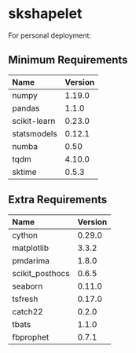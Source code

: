 # skshapelet

For personal deployment:

## Minimum Requirements

<table class="tg">
<thead>
  <tr>
    <th style="text-align:left">Name</th>
    <th style="text-align:left">Version</th>
  </tr>
</thead>
<tbody>
  <tr>
    <td class="tg-baqh">numpy</td>
    <td class="tg-baqh">1.19.0</td>
  </tr>
  <tr>
    <td class="tg-baqh">pandas</td>
    <td class="tg-baqh">1.1.0</td>
  </tr>
  <tr>
    <td class="tg-baqh">scikit-learn</td>
    <td class="tg-baqh">0.23.0</td>
  </tr>
  <tr>
    <td class="tg-baqh">statsmodels</td>
    <td class="tg-baqh">0.12.1</td>
  </tr>
  <tr>
    <td class="tg-baqh">numba</td>
    <td class="tg-baqh">0.50</td>
  </tr>
  <tr>
    <td class="tg-baqh">tqdm</td>
    <td class="tg-baqh">4.10.0</td>
  </tr>
  <tr>
    <td class="tg-baqh">sktime</td>
    <td class="tg-baqh">0.5.3</td>
  </tr>
</tbody>
</table>

## Extra Requirements

<table class="tg">
<thead>
  <tr>
    <th style="text-align:left">Name</th>
    <th style="text-align:left">Version</th>
  </tr>
</thead>
<tbody>
  <tr>
    <td class="tg-baqh">cython</td>
    <td class="tg-baqh">0.29.0</td>
  </tr>
  <tr>
    <td class="tg-baqh">matplotlib</td>
    <td class="tg-baqh">3.3.2</td>
  </tr>
  <tr>
    <td class="tg-baqh">pmdarima</td>
    <td class="tg-baqh">1.8.0</td>
  </tr>
  <tr>
    <td class="tg-baqh">scikit_posthocs</td>
    <td class="tg-baqh">0.6.5</td>
  </tr>
  <tr>
    <td class="tg-baqh">seaborn</td>
    <td class="tg-baqh">0.11.0</td>
  </tr>
  <tr>
    <td class="tg-baqh">tsfresh</td>
    <td class="tg-baqh">0.17.0</td>
  </tr>
  <tr>
    <td class="tg-baqh">catch22</td>
    <td class="tg-baqh">0.2.0</td>
  </tr>
  <tr>
    <td class="tg-baqh">tbats</td>
    <td class="tg-0lax">1.1.0</td>
  </tr>
  <tr>
    <td class="tg-baqh">fbprophet</td>
    <td class="tg-0lax">0.7.1</td>
  </tr>
</tbody>
</table>
